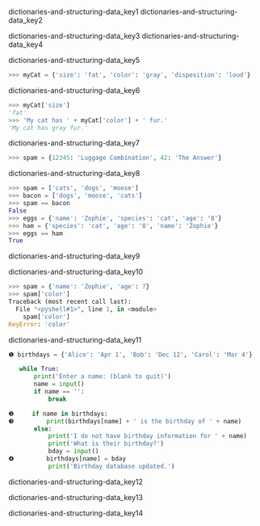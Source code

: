 dictionaries-and-structuring-data_key1
dictionaries-and-structuring-data_key2


dictionaries-and-structuring-data_key3
dictionaries-and-structuring-data_key4


dictionaries-and-structuring-data_key5


```python
>>> myCat = {'size': 'fat', 'color': 'gray', 'disposition': 'loud'}
```
dictionaries-and-structuring-data_key6


```python
>>> myCat['size']
'fat'
>>> 'My cat has ' + myCat['color'] + ' fur.'
'My cat has gray fur.'
```
dictionaries-and-structuring-data_key7


```python
>>> spam = {12345: 'Luggage Combination', 42: 'The Answer'}
```
dictionaries-and-structuring-data_key8


```python
>>> spam = ['cats', 'dogs', 'moose']
>>> bacon = ['dogs', 'moose', 'cats']
>>> spam == bacon
False
>>> eggs = {'name': 'Zophie', 'species': 'cat', 'age': '8'}
>>> ham = {'species': 'cat', 'age': '8', 'name': 'Zophie'}
>>> eggs == ham
True
```
dictionaries-and-structuring-data_key9


dictionaries-and-structuring-data_key10


```python
>>> spam = {'name': 'Zophie', 'age': 7}
>>> spam['color']
Traceback (most recent call last):
  File "<pyshell#1>", line 1, in <module>
    spam['color']
KeyError: 'color'
```
dictionaries-and-structuring-data_key11


```python
❶ birthdays = {'Alice': 'Apr 1', 'Bob': 'Dec 12', 'Carol': 'Mar 4'}

   while True:
       print('Enter a name: (blank to quit)')
       name = input()
       if name == '':
           break

❷     if name in birthdays:
❸         print(birthdays[name] + ' is the birthday of ' + name)
       else:
           print('I do not have birthday information for ' + name)
           print('What is their birthday?')
           bday = input()
❹         birthdays[name] = bday
           print('Birthday database updated.')
```
dictionaries-and-structuring-data_key12


dictionaries-and-structuring-data_key13



dictionaries-and-structuring-data_key14
